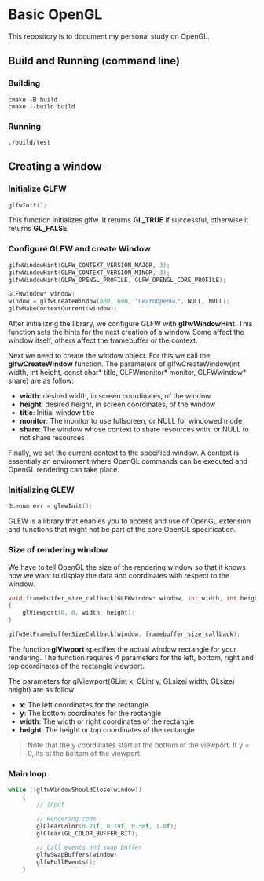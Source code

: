 # Basic OpenGL 
This repository is to document my personal study on OpenGL.

## Build and Running (command line)

### Building
```
cmake -B build
cmake --build build
```

### Running
```
./build/test
```

## Creating a window
### Initialize GLFW
```c++
glfwInit();
```
This function initializes glfw. It returns **GL_TRUE** if successful, otherwise it returns **GL_FALSE**. 

### Configure GLFW and create Window
```c++
glfwWindowHint(GLFW_CONTEXT_VERSION_MAJOR, 3);
glfwWindowHint(GLFW_CONTEXT_VERSION_MINOR, 3);
glfwWindowHint(GLFW_OPENGL_PROFILE, GLFW_OPENGL_CORE_PROFILE);

GLFWwindow* window;
window = glfwCreateWindow(800, 600, "LearnOpenGL", NULL, NULL);
glfwMakeContextCurrent(window);
```
After initializing the library, we configure GLFW with **glfwWindowHint**. This function sets the hints for the next creation of a window. Some affect the window itself, others affect the framebuffer or the context.

Next we need to create the window object. For this we call the **glfwCreateWindow** function.
The parameters of glfwCreateWindow(int width, int height, const char* title, GLFWmonitor* monitor, GLFWwindow* share) are as follow:
- **width**: desired width, in screen coordinates, of the window
- **height**: desired height, in screen coordinates, of the window
- **title**: Initial window title
- **monitor**: The monitor to use fullscreen, or NULL for windowed mode
- **share**: The window whose context to share resources with, or NULL to not share resources

Finally, we set the current context to the specified window. A context is essentialy an enviroment where OpenGL commands can be executed and OpenGL rendering can take place.

### Initializing GLEW
```c++
GLenum err = glewInit();
```
GLEW is a library that enables you to access and use of OpenGL extension and functions that might not be part of the core OpenGL specification.

### Size of rendering window
We have to tell OpenGL the size of the rendering window so that it knows how we want to display the data and coordinates with respect to the window.
```c++
void framebuffer_size_callback(GLFWwindow* window, int width, int height)
{
    glViewport(0, 0, width, height);
}

glfwSetFramebufferSizeCallback(window, framebuffer_size_callback);
```
The function **glViwport** specifies the actual window rectangle for your rendering. The function requires 4 parameters for the left, bottom, right and top coordinates of the rectangle viewport.

The parameters for glViewport(GLint x, GLint y, GLsizei width, GLsizei height) are as follow:
- **x**: The left coordinates for the rectangle
- **y**: The bottom coordinates for the rectangle
- **width**: The width or right coordinates of the rectangle
- **height**: The height or top coordinates of the rectangle

> Note that the y coordinates start at the bottom of the viewport. If y = 0, its at the bottom of the viewport.

### Main loop
```c++
while (!glfwWindowShouldClose(window))
    {
        // Input

        // Rendering code
        glClearColor(0.21f, 0.19f, 0.38f, 1.0f);
        glClear(GL_COLOR_BUFFER_BIT);

        // Call events and swap buffer
        glfwSwapBuffers(window);
        glfwPollEvents();
    }
```